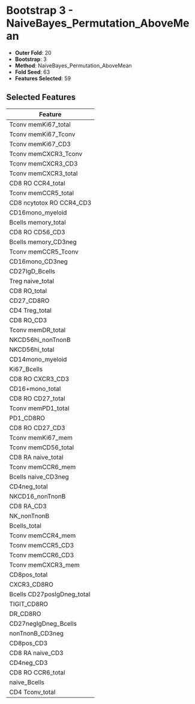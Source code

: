 # Bootstrap 3 - NaiveBayes_Permutation_AboveMean

- **Outer Fold**: 20
- **Bootstrap**: 3
- **Method**: NaiveBayes_Permutation_AboveMean
- **Fold Seed**: 63
- **Features Selected**: 59

## Selected Features

| Feature |
|---------|
| Tconv memKi67_total |
| Tconv memKi67_Tconv |
| Tconv memKi67_CD3 |
| Tconv memCXCR3_Tconv |
| Tconv memCXCR3_CD3 |
| Tconv memCXCR3_total |
| CD8 RO CCR4_total |
| Tconv memCCR5_total |
| CD8 ncytotox RO CCR4_CD3 |
| CD16mono_myeloid |
| Bcells memory_total |
| CD8 RO CD56_CD3 |
| Bcells memory_CD3neg |
| Tconv memCCR5_Tconv |
| CD16mono_CD3neg |
| CD27IgD_Bcells |
| Treg naive_total |
| CD8 RO_total |
| CD27_CD8RO |
| CD4 Treg_total |
| CD8 RO_CD3 |
| Tconv memDR_total |
| NKCD56hi_nonTnonB |
| NKCD56hi_total |
| CD14mono_myeloid |
| Ki67_Bcells |
| CD8 RO CXCR3_CD3 |
| CD16+mono_total |
| CD8 RO CD27_total |
| Tconv memPD1_total |
| PD1_CD8RO |
| CD8 RO CD27_CD3 |
| Tconv memKi67_mem |
| Tconv memCD56_total |
| CD8 RA naive_total |
| Tconv memCCR6_mem |
| Bcells naive_CD3neg |
| CD4neg_total |
| NKCD16_nonTnonB |
| CD8 RA_CD3 |
| NK_nonTnonB |
| Bcells_total |
| Tconv memCCR4_mem |
| Tconv memCCR5_CD3 |
| Tconv memCCR6_CD3 |
| Tconv memCXCR3_mem |
| CD8pos_total |
| CXCR3_CD8RO |
| Bcells CD27posIgDneg_total |
| TIGIT_CD8RO |
| DR_CD8RO |
| CD27negIgDneg_Bcells |
| nonTnonB_CD3neg |
| CD8pos_CD3 |
| CD8 RA naive_CD3 |
| CD4neg_CD3 |
| CD8 RO CCR6_total |
| naive_Bcells |
| CD4 Tconv_total |
